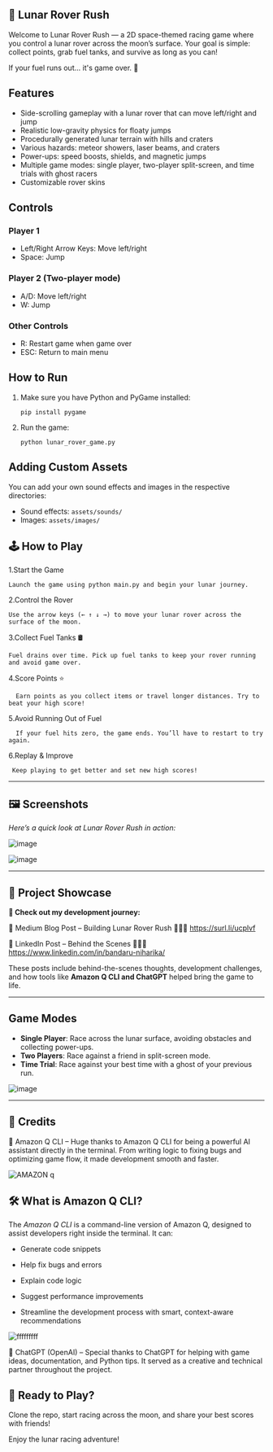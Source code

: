 ## 🚀 Lunar Rover Rush

Welcome to Lunar Rover Rush — a 2D space-themed racing game where you control a lunar rover across the moon’s surface. Your goal is simple: collect points, grab fuel tanks, and survive as long as you can!

If your fuel runs out... it's game over. 🌌

## Features

- Side-scrolling gameplay with a lunar rover that can move left/right and jump
- Realistic low-gravity physics for floaty jumps
- Procedurally generated lunar terrain with hills and craters
- Various hazards: meteor showers, laser beams, and craters
- Power-ups: speed boosts, shields, and magnetic jumps
- Multiple game modes: single player, two-player split-screen, and time trials with ghost racers
- Customizable rover skins

## Controls

### Player 1
- Left/Right Arrow Keys: Move left/right
- Space: Jump

### Player 2 (Two-player mode)
- A/D: Move left/right
- W: Jump

### Other Controls
- R: Restart game when game over
- ESC: Return to main menu
  

## How to Run

1. Make sure you have Python and PyGame installed:
   ```
   pip install pygame
   ```

2. Run the game:
   ```
   python lunar_rover_game.py
   ```

## Adding Custom Assets

You can add your own sound effects and images in the respective directories:
- Sound effects: `assets/sounds/`
- Images: `assets/images/`



## 🕹️ How to Play

   1.Start the Game

    Launch the game using python main.py and begin your lunar journey.


   2.Control the Rover

    Use the arrow keys (← ↑ ↓ →) to move your lunar rover across the surface of the moon.


   3.Collect Fuel Tanks 🛢️

    Fuel drains over time. Pick up fuel tanks to keep your rover running and avoid game over.


   4.Score Points ⭐

      Earn points as you collect items or travel longer distances. Try to beat your high score!


   5.Avoid Running Out of Fuel

      If your fuel hits zero, the game ends. You’ll have to restart to try again.


   6.Replay & Improve

     Keep playing to get better and set new high scores!

 ---

## 🖼️ Screenshots

_Here’s a quick look at Lunar Rover Rush in action:_

![image](https://github.com/user-attachments/assets/ba5899b0-c861-422e-a0f9-42b374902b0c)


![image](https://github.com/user-attachments/assets/940c0c8d-b2c1-4e81-94c8-39509f022546)


---

## 📢 Project Showcase

**🔗 Check out my development journey:**

📝 Medium Blog Post – Building Lunar Rover Rush 💁🏻‍♀️ https://surl.li/ucplvf

💼 LinkedIn Post – Behind the Scenes 💁🏻‍♀️ https://www.linkedin.com/in/bandaru-niharika/

These posts include behind-the-scenes thoughts, development challenges, and how tools like **Amazon Q CLI and ChatGPT** helped bring the game to life.

---

## Game Modes

- **Single Player**: Race across the lunar surface, avoiding obstacles and collecting power-ups.
- **Two Players**: Race against a friend in split-screen mode.
- **Time Trial**: Race against your best time with a ghost of your previous run.

![image](https://github.com/user-attachments/assets/d77c4ce9-e662-4164-befe-09130511ffb6)


---  

## 🙏 Credits

🤖 Amazon Q CLI – Huge thanks to Amazon Q CLI for being a powerful AI assistant directly in the terminal. From writing logic to fixing bugs and optimizing game flow, it made development smooth and faster.

![AMAZON q](https://github.com/user-attachments/assets/f17e0976-dd0e-44a6-8dd2-061e1f959a7c)


## 🛠 What is Amazon Q CLI?

The _Amazon Q CLI_ is a command-line version of Amazon Q, designed to assist developers right inside the terminal. It can:

  + Generate code snippets

  + Help fix bugs and errors

  + Explain code logic

  + Suggest performance improvements

  + Streamline the development process with smart, context-aware recommendations


![fffffffff](https://github.com/user-attachments/assets/56579b6a-705c-4f27-9e08-66dc2c39a3a4)


🧠 ChatGPT (OpenAI) – Special thanks to ChatGPT for helping with game ideas, documentation, and Python tips. It served as a creative and technical partner throughout the project.


## 🚀 Ready to Play?

Clone the repo, start racing across the moon, and share your best scores with friends!


Enjoy the lunar racing adventure!

